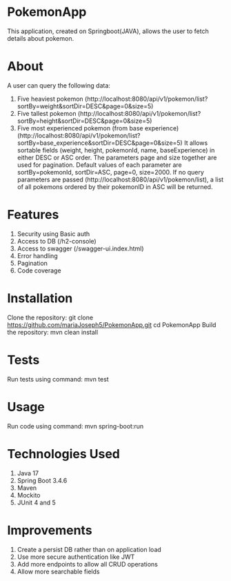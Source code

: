 # PokemonApp
This application, created on Springboot(JAVA), allows the user to fetch details about pokemon.

# About
A user can query the following data:
1. Five heaviest pokemon (http://localhost:8080/api/v1/pokemon/list?sortBy=weight&sortDir=DESC&page=0&size=5)
2. Five tallest pokemon (http://localhost:8080/api/v1/pokemon/list?sortBy=height&sortDir=DESC&page=0&size=5)
3. Five most experienced pokemon (from base experience) (http://localhost:8080/api/v1/pokemon/list?sortBy=base_experience&sortDir=DESC&page=0&size=5)
It allows sortable fields (weight, height, pokemonId, name, baseExperience) in either DESC or ASC order. The parameters page and size together are used for pagination. Default values of each parameter are sortBy=pokemonId, sortDir=ASC, page=0, size=2000. If no query parameters are passed (http://localhost:8080/api/v1/pokemon/list), a list of all pokemons ordered by their pokemonID in ASC will be returned.

# Features
1. Security using Basic auth
2. Access to DB (/h2-console)
3. Access to swagger (/swagger-ui.index.html)
4. Error handling
5. Pagination
6. Code coverage

# Installation
Clone the repository: git clone https://github.com/mariaJoseph5/PokemonApp.git
                      cd PokemonApp
Build the repository: mvn clean install

# Tests
Run tests using command: mvn test

# Usage
Run code using command: mvn spring-boot:run

# Technologies Used
1. Java 17
2. Spring Boot 3.4.6
3. Maven
4. Mockito
5. JUnit 4 and 5

# Improvements
1. Create a persist DB rather than on application load
2. Use more secure authentication like JWT
3. Add more endpoints to allow all CRUD operations
4. Allow more searchable fields
